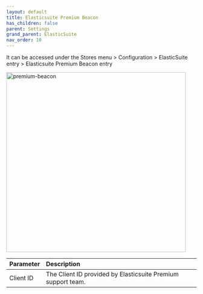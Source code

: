 ```yaml
---
layout: default
title: Elasticsuite Premium Beacon
has_children: false
parent: Settings
grand_parent: ElasticSuite
nav_order: 10
---
```


It can be accessed under the Stores menu > Configuration > ElasticSuite entry > Elasticsuite Premium Beacon entry

<img width="475" alt="premium-beacon" src="https://user-images.githubusercontent.com/98949123/156195459-155b28ba-e571-4500-ba88-61f48e9ca23e.PNG">

| Parameter     | Description |
|:-------------|:------|
|Client ID|The Client ID provided by Elasticsuite Premium support team.|
